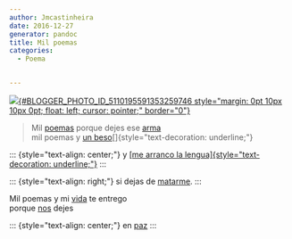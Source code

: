 ```yaml
---
author: Jmcastinheira
date: 2016-12-27
generator: pandoc
title: Mil poemas
categories:
  - Poema


---
```




[![](http://2.bp.blogspot.com/_WnvNz0PVdLM/RusP0Ltg1uI/AAAAAAAAACA/ld5l6iccs74/s200/1353620241_8f7f780dd8_m.jpg){#BLOGGER_PHOTO_ID_5110195591353259746
style="margin: 0pt 10px 10px 0pt; float: left; cursor: pointer;"
border="0"}](http://2.bp.blogspot.com/_WnvNz0PVdLM/RusP0Ltg1uI/AAAAAAAAACA/ld5l6iccs74/s1600-h/1353620241_8f7f780dd8_m.jpg)

> Mil
> [poemas](http://www.google.es/search?q=poemas&ie=utf-8&oe=utf-8&aq=t&rls=org.mozilla:es-ES:official&client=firefox-a)
> porque dejes ese
> [arma](http://cosasdeladiplomacia.vodpod.com/video/276594-weapons-out-of-control)[](http://www.cosasdeladiplomacia.info/bombas-de-racimo-campana/)\
> mil poemas y [un
> beso](http://www.youtube.com/watch?v=hfJ-aB9lCuA)[]{style="text-decoration: underline;"}[](http://video.google.es/videoplay?docid=-8365195247437203444&q=beso+ni%C3%B1o&total=249&start=0&num=10&so=0&type=search&plindex=0)

::: {style="text-align: center;"}
y [[me arranco la
lengua]{style="text-decoration: underline;"}](http://vientoafavor.files.wordpress.com/2007/03/silencio.jpg)
:::

::: {style="text-align: right;"}
si dejas de
[matarme](http://video.google.es/videoplay?docid=584442836467694120&q=ni%C3%B1os+guerra&total=290&start=10&num=10&so=0&type=search&plindex=1).
:::

Mil poemas y mi
[vida](http://concursos.ojodigital.net/albums/userpics/10006/MI%20VIDA%20MI%20FUTURO.jpg)
te entrego\
porque
[nos](http://www.cosasdeladiplomacia.info/por-quien-doblan-las-campanas)
dejes

::: {style="text-align: center;"}
en
[paz](http://video.google.es/videoplay?docid=-3248262453724539386&q=paz&total=25360&start=0&num=10&so=0&type=search&plindex=0)
:::
